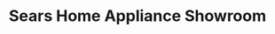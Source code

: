 ---
title: "Sears Home Appliance Showroom"
url: /gresham/sears-home-appliance-showroom/
shop: Elektronik
---